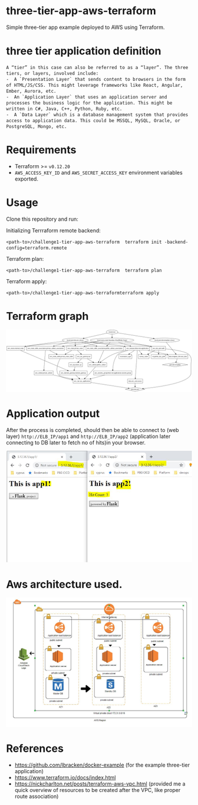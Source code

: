 # three-tier-app-aws-terraform
Simple three-tier app example deployed to AWS using Terraform.

# three tier application definition 
```
A “tier” in this case can also be referred to as a “layer”. The three tiers, or layers, involved include:
-  A `Presentation Layer` that sends content to browsers in the form of HTML/JS/CSS. This might leverage frameworks like React, Angular, Ember, Aurora, etc.
-  An `Application Layer` that uses an application server and processes the business logic for the application. This might be written in C#, Java, C++, Python, Ruby, etc.
-  A `Data Layer` which is a database management system that provides access to application data. This could be MSSQL, MySQL, Oracle, or PostgreSQL, Mongo, etc.
```  

# Requirements
- Terraform >= `v0.12.20`
- `AWS_ACCESS_KEY_ID` and `AWS_SECRET_ACCESS_KEY` environment variables exported.

# Usage
Clone this repository and run:

Initializing Terrraform remote backend:
```
<path-to>/challenge1-tier-app-aws-terraform  terraform init -backend-config=terraform.remote
```

Terraform plan:
```
<path-to>/challenge1-tier-app-aws-terraform  terraform plan
```

Terraform apply:
```
<path-to>/challenge1-tier-app-aws-terraformterraform apply
```

# Terraform graph 

![Terraform graph](images/my-terraform-arch-graph.svg)

# Application output 

After the process is completed, should then be able to connect to (web layer) `http://ELB_IP/app1` 
and `http://ELB_IP/app2` (application later connecting to DB later to fetch no of hits)in your browser.

![Application output](images/cha1-output.JPG)


# Aws architecture used.

![Aws architecture](images/my-aws-arch.JPG)





# References
- https://github.com/lbracken/docker-example (for the example three-tier application)
- https://www.terraform.io/docs/index.html
- https://nickcharlton.net/posts/terraform-aws-vpc.html (provided me a quick overview of resources to be created after the VPC, like proper route association)
